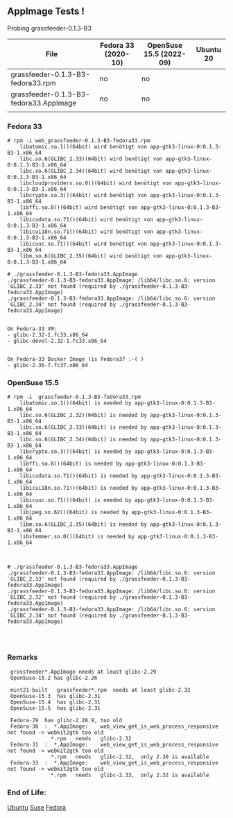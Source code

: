 ## AppImage Tests !

Probing  grassfeeder-0.1.3-B3

| File | Fedora 33 (2020-10) | OpenSuse 15.5 (2022-09) | Ubuntu 20 |
| ---- | ---- | ---- | ---- |
| grassfeeder-0.1.3-B3-fedora33.rpm       | no | no | |
| grassfeeder-0.1.3-B3-fedora33.AppImage  | no | no | |
|   |   |   |   | 


### Fedora 33
```
# rpm -i web_grassfeeder-0.1.3-B3-fedora33.rpm 
    libatomic.so.1()(64bit) wird benötigt von app-gtk3-linux-0:0.1.3-B3-1.x86_64
    libc.so.6(GLIBC_2.33)(64bit) wird benötigt von app-gtk3-linux-0:0.1.3-B3-1.x86_64
    libc.so.6(GLIBC_2.34)(64bit) wird benötigt von app-gtk3-linux-0:0.1.3-B3-1.x86_64
    libcloudproviders.so.0()(64bit) wird benötigt von app-gtk3-linux-0:0.1.3-B3-1.x86_64
    libcrypto.so.3()(64bit) wird benötigt von app-gtk3-linux-0:0.1.3-B3-1.x86_64
    libffi.so.8()(64bit) wird benötigt von app-gtk3-linux-0:0.1.3-B3-1.x86_64
    libicudata.so.71()(64bit) wird benötigt von app-gtk3-linux-0:0.1.3-B3-1.x86_64
    libicui18n.so.71()(64bit) wird benötigt von app-gtk3-linux-0:0.1.3-B3-1.x86_64
    libicuuc.so.71()(64bit) wird benötigt von app-gtk3-linux-0:0.1.3-B3-1.x86_64
    libm.so.6(GLIBC_2.35)(64bit) wird benötigt von app-gtk3-linux-0:0.1.3-B3-1.x86_64

# ./grassfeeder-0.1.3-B3-fedora33.AppImage 
./grassfeeder-0.1.3-B3-fedora33.AppImage: /lib64/libc.so.6: version `GLIBC_2.33' not found (required by ./grassfeeder-0.1.3-B3-fedora33.AppImage)
./grassfeeder-0.1.3-B3-fedora33.AppImage: /lib64/libc.so.6: version `GLIBC_2.34' not found (required by ./grassfeeder-0.1.3-B3-fedora33.AppImage)


On Fedora-33 VM:
- glibc-2.32-1.fc33.x86_64
- glibc-devel-2.32-1.fc33.x86_64


On Fedora-33 Docker Image (is fedora37 :-( )
- glibc-2.36-7.fc37.x86_64   

```


### OpenSuse  15.5
```
# rpm -i  grassfeeder-0.1.3-B3-fedora33.rpm 
    libatomic.so.1()(64bit) is needed by app-gtk3-linux-0:0.1.3-B3-1.x86_64
    libc.so.6(GLIBC_2.32)(64bit) is needed by app-gtk3-linux-0:0.1.3-B3-1.x86_64
    libc.so.6(GLIBC_2.33)(64bit) is needed by app-gtk3-linux-0:0.1.3-B3-1.x86_64
    libc.so.6(GLIBC_2.34)(64bit) is needed by app-gtk3-linux-0:0.1.3-B3-1.x86_64
    libcrypto.so.3()(64bit) is needed by app-gtk3-linux-0:0.1.3-B3-1.x86_64
    libffi.so.8()(64bit) is needed by app-gtk3-linux-0:0.1.3-B3-1.x86_64
    libicudata.so.71()(64bit) is needed by app-gtk3-linux-0:0.1.3-B3-1.x86_64
    libicui18n.so.71()(64bit) is needed by app-gtk3-linux-0:0.1.3-B3-1.x86_64
    libicuuc.so.71()(64bit) is needed by app-gtk3-linux-0:0.1.3-B3-1.x86_64
    libjpeg.so.62()(64bit) is needed by app-gtk3-linux-0:0.1.3-B3-1.x86_64
    libm.so.6(GLIBC_2.35)(64bit) is needed by app-gtk3-linux-0:0.1.3-B3-1.x86_64
    libstemmer.so.0()(64bit) is needed by app-gtk3-linux-0:0.1.3-B3-1.x86_64
    
    
    
# ./grassfeeder-0.1.3-B3-fedora33.AppImage 
./grassfeeder-0.1.3-B3-fedora33.AppImage: /lib64/libc.so.6: version `GLIBC_2.33' not found (required by ./grassfeeder-0.1.3-B3-fedora33.AppImage)
./grassfeeder-0.1.3-B3-fedora33.AppImage: /lib64/libc.so.6: version `GLIBC_2.32' not found (required by ./grassfeeder-0.1.3-B3-fedora33.AppImage)
./grassfeeder-0.1.3-B3-fedora33.AppImage: /lib64/libc.so.6: version `GLIBC_2.34' not found (required by ./grassfeeder-0.1.3-B3-fedora33.AppImage)
    
    
    
```


### Remarks

     grassfeeder*.AppImage needs at least glibc-2.29
     OpenSuse-15.2 has glibc-2.26

     mint21-built   grassfeeder*.rpm  needs at least glibc-2.32
     OpenSuse-15.3  has glibc-2.31
     OpenSuse-15.4  has glibc-2.31
     OpenSuse-15.5  has glibc-2.31
     
     Fedora-29  has glibc-2.28.9, too old
     Fedora-30  :  *.AppImage:    web_view_get_is_web_process_responsive  not found -> webkit2gtk too old
                  *.rpm   needs   glibc-2.32
     Fedora-31  :  *.AppImage:    web_view_get_is_web_process_responsive  not found -> webkit2gtk too old
                  *.rpm   needs   glibc-2.32,  only 2.30 is available
     Fedora-33  :  *.AppImage:    web_view_get_is_web_process_responsive  not found -> webkit2gtk too old
                  *.rpm   needs   glibc-2.33,  only 2.32 is available
                       



### End of Life: 
[Ubuntu](https://endoflife.date/ubuntu) [Suse](https://endoflife.date/opensuse) [Fedora](https://endoflife.date/fedora)



